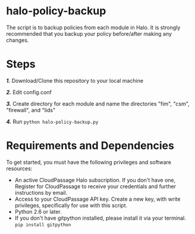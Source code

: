 # halo-policy-backup

The script is to backup policies from each module in Halo. It is strongly recommended that you backup your policy before/after making any changes. 

# Steps 
***1.*** Download/Clone this repository to your local machine

***2.*** Edit config.conf

***3.*** Create directory for each module and name the directories "fim", "csm", "firewall", and "lids"

***4.*** Run `python halo-policy-backup.py`

# Requirements and Dependencies

To get started, you must have the following privileges and software resources:

* An active CloudPassage Halo subscription. If you don't have one, Register for CloudPassage to receive your credentials and further instructions by email.
* Access to your CloudPassage API key. Create a new key, with write privileges, specifically for use with this script.
* Python 2.6 or later. 
* If you don't have gitpython installed, please install it via your terminal.
  `pip install gitpython`
